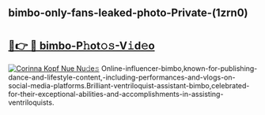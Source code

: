 ## bimbo-only-fans​-leaked-photo​-Private-(1zrn0)


# <h2><a href="https://mediaupload.pro?title=bimbo&ref=git">🔗👉 🔴 bimbo-P𝚑ot𝚘𝚜-V𝚒d𝚎o</a></h2>

[![Corinna Kopf Nue Nu𝚍e𝚜](https://i.imgur.com/0qMVB7G.gif)](https://mediaupload.pro?title=bimbo&ref=git)
Online-influencer-bimbo,known-for-publishing-dance-and-lifestyle-content,-including-performances-and-vlogs-on-social-media-platforms.Brilliant-ventriloquist-assistant-bimbo,celebrated-for-their-exceptional-abilities-and-accomplishments-in-assisting-ventriloquists.  